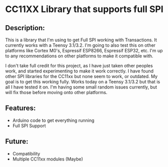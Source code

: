 # CC11XX Library that supports full SPI

## Description:
This is a library that I'm using to get Full SPI working with Transactions. It currently works with a Teensy 3.1/3.2. I'm going to also test this on other platforms like Cortex M0's, Espressif ESP8266, Espressif ESP32, etc. I'm up to any recommendations on other platforms to make it compatible with. 

I don't take full credit for this project, as I have just taken other peoples work, and started experimenting to make it work correctly. I have found other SPI libraries for the CC11xx but none seem to work, or outdated. My goal is to get this working fully. Works today on a Teensy 3.1/3.2 but that is all I have tested it on. I'm having some small random issues currently, but will fix those before moving onto other platforms.


## Features:
- Arduino code to get everything running
- Full SPI Support

## Future:
- Compatibility
- Multiple CC11xx modules (Maybe)

  